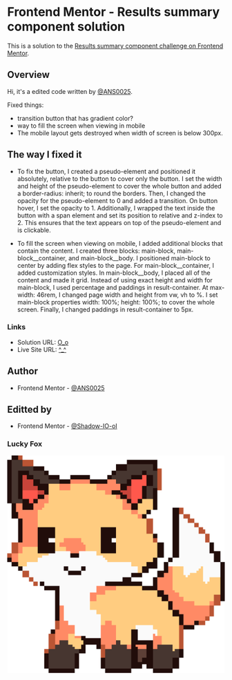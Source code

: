 # Frontend Mentor - Results summary component solution

This is a solution to the [Results summary component challenge on Frontend Mentor](https://www.frontendmentor.io/challenges/results-summary-component-CE_K6s0maV).

## Overview

Hi, it's a edited code written by [@ANS0025](https://www.frontendmentor.io/profile/ANS0025). 

Fixed things:

- transition button that has gradient color?
- way to fill the screen when viewing in mobile
- The mobile layout gets destroyed when width of screen is below 300px. 


## The way I fixed it

- To fix the button, I created a pseudo-element and positioned it absolutely, relative to the button to cover only the button. I set the width and height of the pseudo-element to cover the whole button and added a border-radius: inherit; to round the borders. Then, I changed the opacity for the pseudo-element to 0 and added a transition. On button hover, I set the opacity to 1. Additionally, I wrapped the text inside the button with a span element and set its position to relative and z-index to 2. This ensures that the text appears on top of the pseudo-element and is clickable.

- To fill the screen when viewing on mobile, I added additional blocks that contain the content. I created three blocks: main-block, main-block__container, and main-block__body. I positioned main-block to center by adding flex styles to the page. For main-block__container, I added customization styles. In main-block__body, I placed all of the content and made it grid. Instead of using exact height and width for main-block, I used percentage and paddings in result-container. At max-width: 46rem, I changed page width and height from vw, vh to %. I set main-block properties width: 100%; height: 100%; to cover the whole screen. Finally, I changed paddings in result-container to 5px.

### Links

- Solution URL: [O_o](https://github.com/Shadow-IO-oI/result-summary-by--ANS0025)
- Live Site URL: [^_^](https://result-summary-by-ans-0025.vercel.app)


## Author
- Frontend Mentor - [@ANS0025](https://www.frontendmentor.io/profile/ANS0025)

## Editted by 
- Frontend Mentor - [@Shadow-IO-oI](https://www.frontendmentor.io/profile/Shadow-IO-oI)


### Lucky Fox

![](./fox.jpg)

